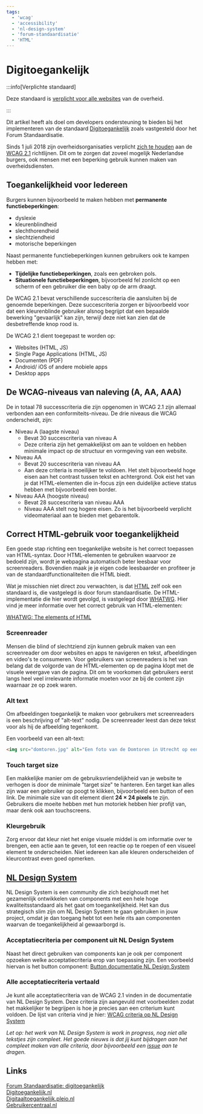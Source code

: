 ```yaml
---
tags:
  - 'wcag'
  - 'accessibility'
  - 'nl-design-system'
  - 'forum-standaardisatie'
  - 'HTML'
---
```

# Digitoegankelijk

:::info[Verplichte standaard]

Deze standaard is [verplicht voor alle websites](https://www.forumstandaardisatie.nl/open-standaarden/digitoegankelijk-en-301-549-met-wcag-21) van de overheid.

:::

Dit artikel heeft als doel om developers ondersteuning te bieden bij het implementeren van de standaard [Digitoegankelijk](https://www.forumstandaardisatie.nl/open-standaarden/digitoegankelijk-en-301-549-met-wcag-21) zoals vastgesteld door het Forum Standaardisatie.

Sinds 1 juli 2018 zijn overheidsorganisaties verplicht [zich te houden](https://www.forumstandaardisatie.nl/open-standaarden/digitoegankelijk-en-301-549-met-wcag-21) aan de [WCAG 2.1](https://www.w3.org/TR/WCAG21/) richtlijnen. Dit om te zorgen dat zoveel mogelijk Nederlandse burgers, ook mensen met een beperking gebruik kunnen maken van overheidsdiensten.

## Toegankelijkheid voor Iedereen
Burgers kunnen bijvoorbeeld te maken hebben met **permanente functiebeperkingen**:
- dyslexie
- kleurenblindheid
- slechthorendheid
- slechtziendheid
- motorische beperkingen

Naast permanente functiebeperkingen kunnen gebruikers ook te kampen hebben met:

* **Tijdelijke functiebeperkingen**, zoals een gebroken pols.
* **Situationele functiebeperkingen**, bijvoorbeeld fel zonlicht op een scherm of een gebruiker die een baby op de arm draagt.

De WCAG 2.1 bevat verschillende succescriteria die aansluiten bij de genoemde beperkingen. Deze succescriteria zorgen er bijvoorbeeld voor dat een kleurenblinde gebruiker alsnog begrijpt dat een bepaalde bewerking "gevaarlijk" kan zijn, terwijl deze niet kan zien dat de desbetreffende knop rood is.

De WCAG 2.1 dient toegepast te worden op: 
- Websites (HTML, JS)
- Single Page Applications (HTML, JS)
- Documenten (PDF)
- Android/ iOS of andere mobiele apps
- Desktop apps

## De WCAG-niveaus van naleving (A, AA, AAA)
De in totaal 78 successcriteria die zijn opgenomen in WCAG 2.1 zijn allemaal verbonden aan een conformiteits-niveau. De drie niveaus die WCAG onderscheidt, zijn:
- Niveau A (laagste niveau) 
	- Bevat 30 succescriteria van niveau A 
	- Deze criteria zijn het gemakkelijkst om aan te voldoen en hebben minimale impact op de structuur en vormgeving van een website.
- Niveau AA
	- Bevat 20 succescriteria van niveau AA
	- Aan deze criteria is moeilijker te voldoen. Het stelt bijvoorbeeld hoge eisen aan het contrast tussen tekst en achtergrond. Ook eist het van je dat HTML-elementen die in-focus zijn een duidelijke actieve status hebben met bijvoorbeeld een border. 
- Niveau AAA (hoogste niveau)
	- Bevat 28 succescriteria van niveau AAA
	- Niveau AAA stelt nog hogere eisen. Zo is het bijvoorbeeld verplicht videomateriaal aan te bieden met gebarentolk.

## Correct HTML-gebruik voor toegankelijkheid
Een goede stap richting een toegankelijke website is het correct toepassen van HTML-syntax. Door HTML-elementen te gebruiken waarvoor ze bedoeld zijn, wordt je webpagina automatisch beter leesbaar voor screenreaders. Bovendien maak je je eigen code leesbaarder en profiteer je van de standaardfunctionaliteiten die HTML biedt.

Wat je misschien niet direct zou verwachten, is dat [HTML](https://www.forumstandaardisatie.nl/open-standaarden/html) zelf ook een standaard is, die vastgelegd is door forum standaardisatie. De HTML-implementatie die hier wordt gevolgd, is vastgelegd door [WHATWG](https://whatwg.org/). Hier vind je meer informatie over het correct gebruik van HTML-elementen:

[WHATWG: The elements of HTML](https://html.spec.whatwg.org/multipage/#toc-semantics)
### Screenreader
Mensen die blind of slechtziend zijn kunnen gebruik maken van een screenreader om door websites en apps te navigeren en tekst, afbeeldingen en video's te consumeren. Voor gebruikers van screenreaders is het van belang dat de volgorde van de HTML-elementen op de pagina klopt met de visuele weergave van de pagina. Dit om te voorkomen dat gebruikers eerst langs heel veel irrelevante informatie moeten voor ze bij de content zijn waarnaar ze op zoek waren.

### Alt text
Om afbeeldingen toegankelijk te maken voor gebruikers met screenreaders is een beschrijving of "alt-text" nodig. De screenreader leest dan deze tekst voor als hij de afbeelding tegenkomt.

Een voorbeeld van een alt-text:
```html
<img src="domtoren.jpg" alt="Een foto van de Domtoren in Utrecht op een zonnige middag in de zomer">
```

### Touch target size
Een makkelijke manier om de gebruiksvriendelijkheid van je website te verhogen is door de minimale "target size" te hanteren. Een target kan alles zijn waar een gebruiker op poogt te klikken, bijvoorbeeld een button of een link. De minimale size van dit element dient **24 × 24 pixels** te zijn. Gebruikers die moeite hebben met hun motoriek hebben hier profijt van, maar denk ook aan touchscreens.
### Kleurgebruik
Zorg ervoor dat kleur niet het enige visuele middel is om informatie over te brengen, een actie aan te geven, tot een reactie op te roepen of een visueel element te onderscheiden. Niet iedereen kan alle kleuren onderscheiden of kleurcontrast even goed opmerken.

## [NL Design System](https://community.developer.overheid.nl/docs?topic=591)
NL Design System is een community die zich bezighoudt met het gezamenlijk ontwikkelen van components met een hele hoge kwaliteitsstandaard als het gaat om toegankelijkheid. Het kan dus strategisch slim zijn om NL Design System te gaan gebruiken in jouw project, omdat je dan toegang hebt tot een hele rits aan componenten waarvan de toegankelijkheid al gewaarborgd is.
### Acceptatiecriteria per component uit NL Design System
Naast het direct gebruiken van components kan je ook per component opzoeken welke acceptatiecriteria erop van toepassing zijn. Een voorbeeld hiervan is het button component:
[Button documentatie NL Design System](https://nldesignsystem.nl/button)
### Alle acceptatiecriteria vertaald
Je kunt alle acceptatiecriteria van de WCAG 2.1 vinden in de documentatie van NL Design System. Deze criteria zijn aangevuld met voorbeelden zodat het makkelijker te begrijpen is hoe je precies aan een criterium kunt voldoen. De lijst van criteria vind je hier:
[WCAG criteria op NL Design System](https://nldesignsystem.nl/wcag/)

*Let op: het werk van NL Design System is work in progress, nog niet alle tekstjes zijn compleet. Het goede nieuws is dat jij kunt bijdragen aan het compleet maken van alle criteria, door bijvoorbeeld een [issue](https://github.com/nl-design-system/documentatie/issues) aan te dragen.*

## Links
[Forum Standaardisatie: digitoegankelijk](https://www.forumstandaardisatie.nl/open-standaarden/digitoegankelijk-en-301-549-met-wcag-21)<br/>
[Digitoegankelijk.nl](https://www.digitoegankelijk.nl/)<br/>
[Digitaaltoegankelijk.pleio.nl](https://digitaaltoegankelijk.pleio.nl/)<br/>
[Gebruikercentraal.nl](https://www.gebruikercentraal.nl/)<br/>